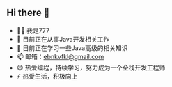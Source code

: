 ## Hi there 👋
- 👨‍💻 我是777
- 🔭 目前正在从事Java开发相关工作
- 🌱 目前正在学习一些Java高级的相关知识
- 📫 邮箱：ebnkvfkl@gmail.com
- 😄 热爱编程，持续学习，努力成为一个全栈开发工程师
- ⚡ 热爱生活，积极向上
<!--
**azure347/azure347** is a ✨ _special_ ✨ repository because its `README.md` (this file) appears on your GitHub profile.

Here are some ideas to get you started:

- 🔭 I’m currently working on ...
- 🌱 I’m currently learning ...
- 👯 I’m looking to collaborate on ...
- 🤔 I’m looking for help with ...
- 💬 Ask me about ...
- 📫 How to reach me: 
- 😄 Pronouns: ...
- ⚡ Fun fact: ...
-->
